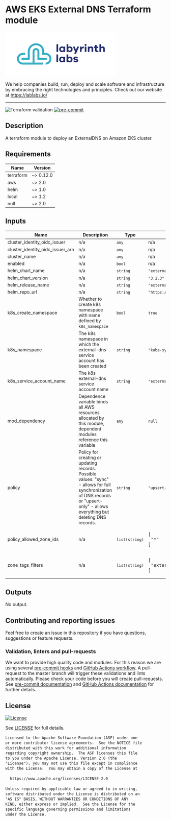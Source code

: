 # AWS EKS External DNS Terraform module

[![Labyrinth Labs logo](ll-logo.png)](https://www.lablabs.io)

We help companies build, run, deploy and scale software and infrastructure by embracing the right technologies and principles. Check out our website at https://lablabs.io/

---

![Terraform validation](https://github.com/lablabs/terraform-aws-eks-external-dns/workflows/Terraform%20validation/badge.svg?branch=master)
[![pre-commit](https://img.shields.io/badge/pre--commit-enabled-success?logo=pre-commit&logoColor=white)](https://github.com/pre-commit/pre-commit)

## Description

A terraform module to deploy an ExternalDNS on Amazon EKS cluster.

<!-- BEGINNING OF PRE-COMMIT-TERRAFORM DOCS HOOK -->
## Requirements

| Name | Version |
|------|---------|
| terraform | ~> 0.12.0 |
| aws | ~> 2.0 |
| helm | ~> 1.0 |
| local | ~> 1.2 |
| null | ~> 2.0 |

## Inputs

| Name | Description | Type | Default | Required |
|------|-------------|------|---------|:--------:|
| cluster\_identity\_oidc\_issuer | n/a | `any` | n/a | yes |
| cluster\_identity\_oidc\_issuer\_arn | n/a | `any` | n/a | yes |
| cluster\_name | n/a | `any` | n/a | yes |
| enabled | n/a | `bool` | n/a | yes |
| helm\_chart\_name | n/a | `string` | `"external-dns"` | no |
| helm\_chart\_version | n/a | `string` | `"3.2.3"` | no |
| helm\_release\_name | n/a | `string` | `"external-dns"` | no |
| helm\_repo\_url | n/a | `string` | `"https://charts.bitnami.com/bitnami"` | no |
| k8s\_create\_namespace | Whether to create k8s namespace with name defined by `k8s_namespace` | `bool` | `true` | no |
| k8s\_namespace | The k8s namespace in which the external-dns service account has been created | `string` | `"kube-system"` | no |
| k8s\_service\_account\_name | The k8s external-dns service account name | `string` | `"external-dns"` | no |
| mod\_dependency | Dependence variable binds all AWS resources allocated by this module, dependent modules reference this variable | `any` | `null` | no |
| policy | Policy for creating or updating records. Possible values: "sync" - allows for full synchronization of DNS records or "upsert-only" - allows everything but deleting DNS records. | `string` | `"upsert-only"` | no |
| policy\_allowed\_zone\_ids | n/a | `list(string)` | <pre>[<br>  "*"<br>]</pre> | no |
| zone\_tags\_filters | n/a | `list(string)` | <pre>[<br>  "external-dns=true"<br>]</pre> | no |

## Outputs

No output.

<!-- END OF PRE-COMMIT-TERRAFORM DOCS HOOK -->

## Contributing and reporting issues

Feel free to create an issue in this repository if you have questions, suggestions or feature requests.

### Validation, linters and pull-requests

We want to provide high quality code and modules. For this reason we are using
several [pre-commit hooks](.pre-commit-config.yaml) and
[GitHub Actions workflow](.github/workflows/main.yml). A pull-request to the
master branch will trigger these validations and lints automatically. Please
check your code before you will create pull-requests. See
[pre-commit documentation](https://pre-commit.com/) and
[GitHub Actions documentation](https://docs.github.com/en/actions) for further
details.


## License

[![License](https://img.shields.io/badge/License-Apache%202.0-blue.svg)](https://opensource.org/licenses/Apache-2.0)

See [LICENSE](LICENSE) for full details.

    Licensed to the Apache Software Foundation (ASF) under one
    or more contributor license agreements.  See the NOTICE file
    distributed with this work for additional information
    regarding copyright ownership.  The ASF licenses this file
    to you under the Apache License, Version 2.0 (the
    "License"); you may not use this file except in compliance
    with the License.  You may obtain a copy of the License at

      https://www.apache.org/licenses/LICENSE-2.0

    Unless required by applicable law or agreed to in writing,
    software distributed under the License is distributed on an
    "AS IS" BASIS, WITHOUT WARRANTIES OR CONDITIONS OF ANY
    KIND, either express or implied.  See the License for the
    specific language governing permissions and limitations
    under the License.
